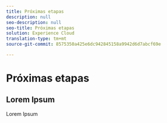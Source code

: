 ```yaml
---
title: Próximas etapas
description: null
seo-description: null
seo-title: Próximas etapas
solution: Experience Cloud
translation-type: tm+mt
source-git-commit: 8575350a425e6dc942845158a9942d6d7abcf69e

---
```



# Próximas etapas

## Lorem Ipsum

Lorem Ipsum